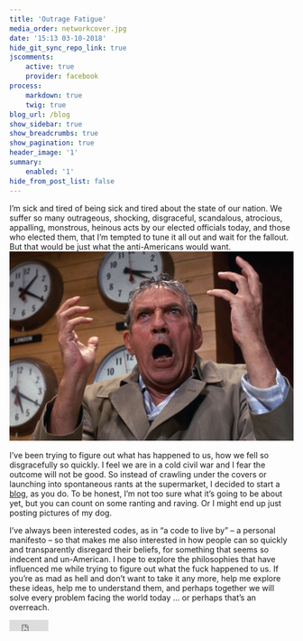 ```yaml
---
title: 'Outrage Fatigue'
media_order: networkcover.jpg
date: '15:13 03-10-2018'
hide_git_sync_repo_link: true
jscomments:
    active: true
    provider: facebook
process:
    markdown: true
    twig: true
blog_url: /blog
show_sidebar: true
show_breadcrumbs: true
show_pagination: true
header_image: '1'
summary:
    enabled: '1'
hide_from_post_list: false
---
```


I’m sick and tired of being sick and tired about the state of our nation. We suffer so many outrageous, shocking, disgraceful, scandalous, atrocious, appalling, monstrous, heinous acts by our elected officials today, and those who elected them, that I’m tempted to tune it all out and wait for the fallout. But that would be just what the anti-Americans would want.
![NetWork](networkcover.jpg?resize=450,325&classes=right)

I’ve been trying to figure out what has happened to us, how we fell so disgracefully so quickly. I feel we are in a cold civil war and I fear the outcome will not be good. So instead of crawling under the covers or launching into spontaneous rants at the supermarket, I decided to start a [blog](http://outragefatigue.blog), as you do. To be honest, I’m not too sure what it’s going to be about yet, but you can count on some ranting and raving. Or I might end up just posting pictures of my dog. 

I’ve always been interested codes, as in “a code to live by” – a personal manifesto – so that makes me also interested in how people can so quickly and transparently disregard their beliefs, for something that seems so indecent and un-American. I hope to explore the philosophies that have influenced me while trying to figure out what the fuck happened to us. If you’re as mad as hell and don’t want to take it any more, help me explore these ideas, help me to understand them, and perhaps together we will solve every problem facing the world today … or perhaps that’s an overreach. 


<iframe src="https://www.facebook.com/plugins/share_button.php?href=http%3A%2F%2Foutragefatigue.blog%2Fblog%2Foutrage-fatigue&layout=button_count&size=small&mobile_iframe=true&appId=437950656695336&width=69&height=20" width="69" height="20" style="border:none;overflow:hidden" scrolling="no" frameborder="0" allowTransparency="true" allow="encrypted-media"></iframe>